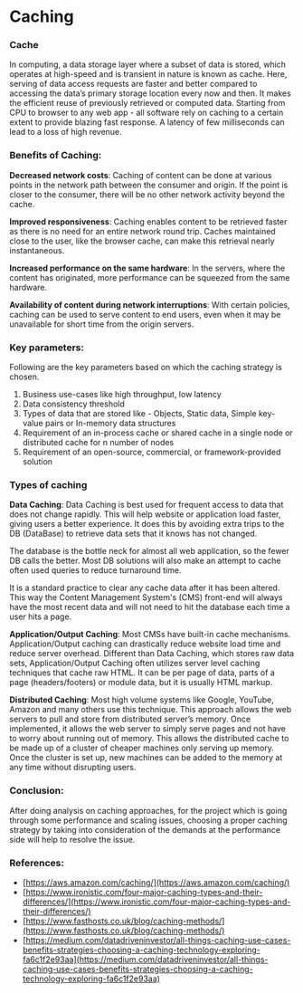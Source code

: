 # Caching
### Cache

In computing, a data storage layer where a subset of data is stored, which operates at high-speed and is transient in nature is known as cache. Here, serving of data access requests are faster and better compared to accessing the data’s primary storage location every now and then. It makes the efficient reuse of previously retrieved or computed data. Starting from CPU to browser to any web app - all software rely on caching to a certain extent to provide blazing fast response. A latency of few milliseconds can lead to a loss of high revenue.

### Benefits of Caching:
**Decreased network costs**: Caching of content can be done at various points in the network path between the consumer and origin. If the point is closer to the consumer, there will be no other network activity beyond the cache.

**Improved responsiveness**: Caching enables content to be retrieved faster as there is no need for an entire network round trip. Caches maintained close to the user, like the browser cache, can make this retrieval nearly instantaneous.

**Increased performance on the same hardware**: In the servers, where the content has originated, more performance can be squeezed from the same hardware.

**Availability of content during network interruptions**: With certain policies, caching can be used to serve content to end users, even when it may be unavailable for short time from the origin servers.

### Key parameters:
Following are the key parameters based on which the caching strategy is chosen.
1. Business use-cases like high throughput, low latency
2. Data consistency threshold
3. Types of data that are stored like - Objects, Static data, Simple key-value pairs or In-memory data structures
4. Requirement of an in-process cache or shared cache in a single node or distributed cache for n number of nodes
5. Requirement of an open-source, commercial, or framework-provided solution
### Types of caching

**Data Caching**:
Data Caching is best used for frequent access to data that does not change rapidly. This will help website or application load faster, giving users a better experience. It does this by avoiding extra trips to the DB (DataBase) to retrieve data sets that it knows has not changed.

The database is the bottle neck for almost all web application, so the fewer DB calls the better. Most DB solutions will also make an attempt to cache often used queries to reduce turnaround time.

It is a standard practice to clear any cache data after it has been altered. This way the Content Management System's (CMS) front-end will always have the most recent data and will not need to hit the database each time a user hits a page.

**Application/Output Caching**:
Most CMSs have built-in cache mechanisms. Application/Output caching can drastically reduce website load time and reduce server overhead. Different than Data Caching, which stores raw data sets, Application/Output Caching often utilizes server level caching techniques that cache raw HTML. It can be per page of data, parts of a page (headers/footers) or module data, but it is usually HTML markup.

**Distributed Caching**:
Most high volume systems like Google, YouTube, Amazon and many others use this technique. This approach allows the web servers to pull and store from distributed server’s memory. Once implemented, it allows the web server to simply serve pages and not have to worry about running out of memory. This allows the distributed cache to be made up of a cluster of cheaper machines only serving up memory. Once the cluster is set up, new machines can be added to the memory at any time without disrupting users.

### Conclusion:
After doing analysis on caching approaches, for the project which is going through some performance and scaling issues, choosing a proper caching strategy by taking into consideration of the demands at the performance side will help to resolve the issue.

### References:
* [https://aws.amazon.com/caching/](https://aws.amazon.com/caching/)
* [https://www.ironistic.com/four-major-caching-types-and-their-differences/](https://www.ironistic.com/four-major-caching-types-and-their-differences/)
* [https://www.fasthosts.co.uk/blog/caching-methods/](https://www.fasthosts.co.uk/blog/caching-methods/)
* [https://medium.com/datadriveninvestor/all-things-caching-use-cases-benefits-strategies-choosing-a-caching-technology-exploring-fa6c1f2e93aa](https://medium.com/datadriveninvestor/all-things-caching-use-cases-benefits-strategies-choosing-a-caching-technology-exploring-fa6c1f2e93aa)

